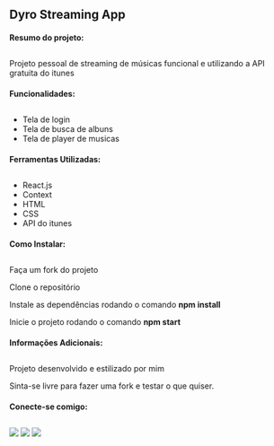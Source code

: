 <h2> Dyro Streaming App </h2>
<h4> Resumo do projeto: </h4>

##

<p>Projeto pessoal de streaming de músicas funcional e utilizando a API gratuita do itunes</p>
<h4> Funcionalidades: </h4>

##

<ul>
<li> Tela de login </li>
<li> Tela de busca de albuns </li>
<li> Tela de player de musicas </li>
</ul>

<h4> Ferramentas Utilizadas: </h4>

##

<ul>
<li> React.js </li>
<li> Context </li>
<li> HTML </li>
<li> CSS </li>
<li> API do itunes </li>
</ul>

<h4> Como Instalar: </h4>

##

<p> Faça um fork do projeto </p>
<p> Clone o repositório </p>
<p> Instale as dependências rodando o comando <b> npm install </b> </p>
<p> Inicie o projeto rodando o comando <b> npm start </b></p>

<h4> Informações Adicionais: </h4>

##

<p>Projeto desenvolvido e estilizado por mim</p>
<p> Sinta-se livre para fazer uma fork e testar o que quiser. </p>

<h4> Conecte-se comigo: </h4>

##

<div> 
  <a href="https://instagram.com/as.luanvictor" target="_blank"><img src="https://img.shields.io/badge/-Instagram-%23E4405F?style=for-the-badge&logo=instagram&logoColor=white" target="_blank"></a>
  <a href = "mailto:luanvictordev@gmail.com"><img src="https://img.shields.io/badge/-Gmail-%23333?style=for-the-badge&logo=gmail&logoColor=white" target="_blank"></a>
  <a href="https://www.linkedin.com/in/luanvictor-/" target="_blank"><img src="https://img.shields.io/badge/-LinkedIn-%230077B5?style=for-the-badge&logo=linkedin&logoColor=white" target="_blank"></a> 
</div>
